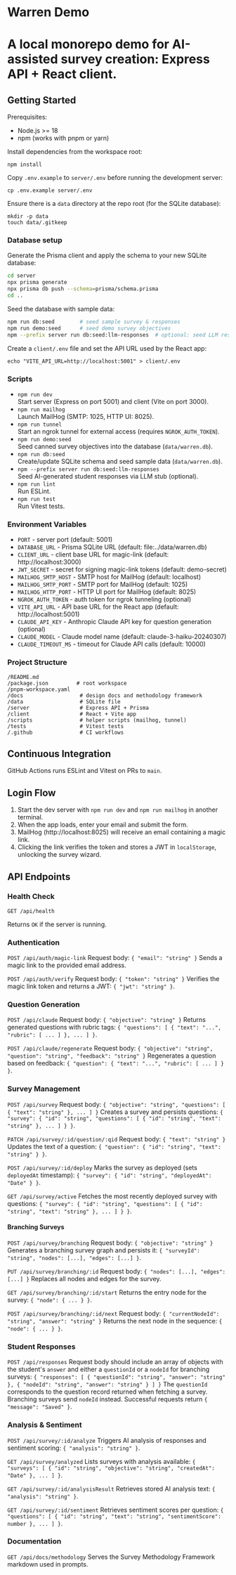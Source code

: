 # Warren Demo

# A local monorepo demo for AI-assisted survey creation: Express API + React client.

## Getting Started

Prerequisites:
- Node.js >= 18
- npm (works with pnpm or yarn)

Install dependencies from the workspace root:
```
npm install
```

Copy `.env.example` to `server/.env` before running the development server:
```
cp .env.example server/.env
```

Ensure there is a `data` directory at the repo root (for the SQLite database):
```
mkdir -p data
touch data/.gitkeep
```

### Database setup

Generate the Prisma client and apply the schema to your new SQLite database:
```bash
cd server
npx prisma generate
npx prisma db push --schema=prisma/schema.prisma
cd ..
```

Seed the database with sample data:
```bash
npm run db:seed        # seed sample survey & responses
npm run demo:seed      # seed demo survey objectives
npm --prefix server run db:seed:llm-responses  # optional: seed LLM responses
```

Create a `client/.env` file and set the API URL used by the React app:

```
echo "VITE_API_URL=http://localhost:5001" > client/.env
```

### Scripts
- `npm run dev`  
  Start server (Express on port 5001) and client (Vite on port 3000).
- `npm run mailhog`  
  Launch MailHog (SMTP: 1025, HTTP UI: 8025).
- `npm run tunnel`  
  Start an ngrok tunnel for external access (requires `NGROK_AUTH_TOKEN`).
- `npm run demo:seed`  
  Seed canned survey objectives into the database (`data/warren.db`).
- `npm run db:seed`  
  Create/update SQLite schema and seed sample data (`data/warren.db`).
- `npm --prefix server run db:seed:llm-responses`  
  Seed AI-generated student responses via LLM stub (optional).
- `npm run lint`  
  Run ESLint.
- `npm run test`  
  Run Vitest tests.

### Environment Variables
- `PORT`  - server port (default: 5001)
- `DATABASE_URL`  - Prisma SQLite URL (default: file:../data/warren.db)
- `CLIENT_URL`  - client base URL for magic-link (default: http://localhost:3000)
- `JWT_SECRET` - secret for signing magic-link tokens (default: demo-secret)
- `MAILHOG_SMTP_HOST` - SMTP host for MailHog (default: localhost)
- `MAILHOG_SMTP_PORT` - SMTP port for MailHog (default: 1025)
- `MAILHOG_HTTP_PORT` - HTTP UI port for MailHog (default: 8025)
- `NGROK_AUTH_TOKEN` - auth token for ngrok tunneling (optional)
- `VITE_API_URL` - API base URL for the React app (default: http://localhost:5001)
- `CLAUDE_API_KEY` - Anthropic Claude API key for question generation (optional)
- `CLAUDE_MODEL` - Claude model name (default: claude-3-haiku-20240307)
- `CLAUDE_TIMEOUT_MS` - timeout for Claude API calls (default: 10000)

### Project Structure
```
/README.md
/package.json         # root workspace
/pnpm-workspace.yaml
/docs                  # design docs and methodology framework
/data                  # SQLite file
/server                # Express API + Prisma
/client                # React + Vite app
/scripts               # helper scripts (mailhog, tunnel)
/tests                 # Vitest tests
/.github               # CI workflows
```

## Continuous Integration
GitHub Actions runs ESLint and Vitest on PRs to `main`.

## Login Flow
1. Start the dev server with `npm run dev` and `npm run mailhog` in another terminal.
2. When the app loads, enter your email and submit the form.
3. MailHog (http://localhost:8025) will receive an email containing a magic link.
4. Clicking the link verifies the token and stores a JWT in `localStorage`, unlocking the survey wizard.

## API Endpoints

### Health Check

`GET /api/health`

Returns `OK` if the server is running.

### Authentication

`POST /api/auth/magic-link`
Request body: `{ "email": "string" }`
Sends a magic link to the provided email address.

`POST /api/auth/verify`
Request body: `{ "token": "string" }`
Verifies the magic link token and returns a JWT: `{ "jwt": "string" }`.

### Question Generation

`POST /api/claude`
Request body: `{ "objective": "string" }`
Returns generated questions with rubric tags: `{ "questions": [ { "text": "...", "rubric": [ ... ] }, ... ] }`.

`POST /api/claude/regenerate`
Request body: `{ "objective": "string", "question": "string", "feedback": "string" }`
Regenerates a question based on feedback: `{ "question": { "text": "...", "rubric": [ ... ] } }`.

### Survey Management

`POST /api/survey`
Request body: `{ "objective": "string", "questions": [ { "text": "string" }, ... ] }`
Creates a survey and persists questions: `{ "survey": { "id": "string", "questions": [ { "id": "string", "text": "string" }, ... ] } }`.

`PATCH /api/survey/:id/question/:qid`
Request body: `{ "text": "string" }`
Updates the text of a question: `{ "question": { "id": "string", "text": "string" } }`.

`POST /api/survey/:id/deploy`
Marks the survey as deployed (sets `deployedAt` timestamp): `{ "survey": { "id": "string", "deployedAt": "Date" } }`.

`GET /api/survey/active`
Fetches the most recently deployed survey with questions: `{ "survey": { "id": "string", "questions": [ { "id": "string", "text": "string" }, ... ] } }`.

#### Branching Surveys

`POST /api/survey/branching`
Request body: `{ "objective": "string" }`
Generates a branching survey graph and persists it: `{ "surveyId": "string", "nodes": [...], "edges": [...] }`.

`PUT /api/survey/branching/:id`
Request body: `{ "nodes": [...], "edges": [...] }`
Replaces all nodes and edges for the survey.

`GET /api/survey/branching/:id/start`
Returns the entry node for the survey: `{ "node": { ... } }`.

`POST /api/survey/branching/:id/next`
Request body: `{ "currentNodeId": "string", "answer": "string" }`
Returns the next node in the sequence: `{ "node": { ... } }`.

### Student Responses

`POST /api/responses`
Request body should include an array of objects with the student's `answer` and either a `questionId` or a `nodeId` for branching surveys:
`{ "responses": [ { "questionId": "string", "answer": "string" }, { "nodeId": "string", "answer": "string" } ] }`
The `questionId` corresponds to the question record returned when fetching a survey. Branching surveys send `nodeId` instead.
Successful requests return `{ "message": "Saved" }`.

### Analysis & Sentiment

`POST /api/survey/:id/analyze`
Triggers AI analysis of responses and sentiment scoring: `{ "analysis": "string" }`.

`GET /api/survey/analyzed`
Lists surveys with analysis available: `{ "surveys": [ { "id": "string", "objective": "string", "createdAt": "Date" }, ... ] }`.

`GET /api/survey/:id/analysisResult`
Retrieves stored AI analysis text: `{ "analysis": "string" }`.

`GET /api/survey/:id/sentiment`
Retrieves sentiment scores per question: `{ "questions": [ { "id": "string", "text": "string", "sentimentScore": number }, ... ] }`.

### Documentation

`GET /api/docs/methodology`
Serves the Survey Methodology Framework markdown used in prompts.
